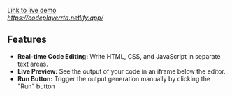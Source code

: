 [Link to live demo](#) <br>
*https://codeplayerrta.netlify.app/*

## Features

- **Real-time Code Editing:** Write HTML, CSS, and JavaScript in separate text areas.
- **Live Preview:** See the output of your code in an iframe below the editor.
- **Run Button:** Trigger the output generation manually by clicking the "Run" button
